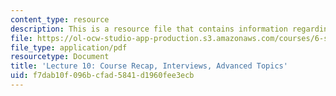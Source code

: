 ```yaml
---
content_type: resource
description: This is a resource file that contains information regarding lecture 10.
file: https://ol-ocw-studio-app-production.s3.amazonaws.com/courses/6-s096-effective-programming-in-c-and-c-january-iap-2014/f7dab10f096bcfad5841d1960fee3ecb_MIT6_S096IAP14_Lecture10.pdf
file_type: application/pdf
resourcetype: Document
title: 'Lecture 10: Course Recap, Interviews, Advanced Topics'
uid: f7dab10f-096b-cfad-5841-d1960fee3ecb
---
```

